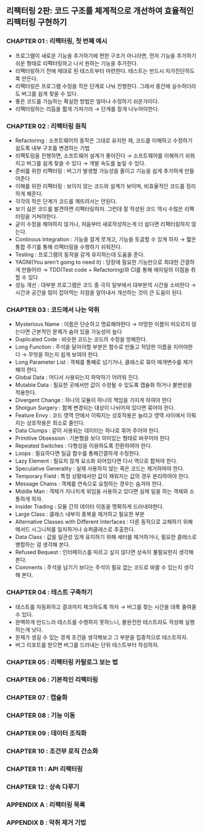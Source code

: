 ## 리팩터링 2판: 코드 구조를 체계적으로 개선하여 효율적인 리팩터링 구현하기

### CHAPTER 01 : 리팩터링, 첫 번째 예시
- 프로그램이 새로운 기능을 추가하기에 편한 구조가 아니라면, 먼저 기능을 추가하기 쉬운 형태로 리팩터링하고 나서 원하는 기능을 추가한다.
- 리팩터링하기 전에 제대로 된 테스트부터 마련한다. 테스트는 반드시 자가진단하도록 만든다.
- 리팩터링은 프로그램 수정을 작은 단계로 나눠 진행한다. 그래서 중간에 실수하더라도 버그를 쉽게 찾을 수 있다.
- 좋은 코드를 가늠하는 확실한 방법은 얼마나 수정하기 쉬운가이다.
- 리팩터링하는 리듬을 짧게 가져가라 → 단계를 잘게 나누어야한다.

### CHAPTER 02 : 리팩터링 원칙
- Refactoring : 소프트웨어의 동작은 그대로 유지한 채, 코드를 이해하고 수정하기 쉽도록 내부 구조를 변경하는 기법
- 리팩토링을 진행하면, 소프트웨어 설계가 좋아진다 → 소프트웨어를 이해하기 쉬워지고 버그를 쉽게 찾을 수 있다 → 개발 속도를 높일 수 있다.
- 준비를 위한 리팩터링 : 버그가 발생할 가능성을 줄이고 기능을 쉽게 추가하게 만들어준다
- 이해를 위한 리팩터링 : 보이지 않는 코드와 설계가 보이며, 비효율적인 코드를 정리하게 해준다.
- 각각의 작은 단계가 코드를 깨뜨려서는 안된다.
- 보기 싫은 코드를 발견하면 리팩터링하자. 그런데 잘 작성된 코드 역시 수많은 리팩터링을 거쳐야한다.
- 굳이 수정을 해야하지 않거나, 처음부터 새로작성하는게 더 쉽다면 리팩터링하지 않는다.
- Continous Integration : 기능을 잘게 쪼개고, 기능을 토글할 수 있게 하자 → 짧은 통합 주기를 통해 리팩터링을 수행하기 쉬워진다.
- Testing : 프로그램의 동작을 같게 유지하는데 도움을 준다.
- YAGNI(You aren't going to need it) : 당장에 필요한 기능만으로 최대한 간결하게 만들어라 → TDD(Test code + Refactoring)와 CI를 통해 애자일의 이점을 취할 수 있다
- 성능 개선 : 대부분 프로그램은 코드 중 극히 일부에서 대부분의 시간을 소비한다 → 시간과 공간을 많이 잡아먹는 지점을 알아내서 개선하는 것이 큰 도움이 된다.

### CHAPTER 03 : 코드에서 나는 악취
- Mysterious Name : 이름은 단순하고 명료해야한다 → 마땅한 이름이 떠오르지 않는다면 근본적인 문제가 숨어 있을 가능성이 높다
- Duplicated Code : 비슷한 코드는 코드의 수정을 방해한다.
- Long Function : 주석을 달아야할 부분은 함수로 만들고 적당한 이름을 지어야한다 → 무엇을 하는지 쉽게 보여야 한다.
- Long Parameter List : 객체를 통째로 넘기거나, 클래스로 묶어 매개변수를 제거해야 한다. 
- Global Data : 어디서 사용되는지 파악하기 어려워 진다.
- Mutable Data : 필요한 곳에서만 값이 수정될 수 있도록 캡슐화 하거나 불변성을 적용한다.
- Divergent Change : 하나의 모듈이 하나의 책임을 가지게 하여야 한다
- Shotgun Surgery : 함께 변경되는 대상이 나뉘어져 있다면 묶어야 한다.
- Feature Envy : 코드 영역 안에서 이뤄지는 상호작용은 늘리고 영역 사이에서 이뤄지는 상호작용은 최소로 줄인다.
- Data Clumps : 같이 사용되는 데이터는 하나로 묶어 주어야 한다.
- Primitive Obsession : 기본형을 보다 의미있는 형태로 바꾸어야 한다
- Repeated Switches : 다형성을 이용하도록 전환하여야 한다.
- Loops : 필요하다면 일급 함수를 통해간결하게 수정한다.
- Lazy Element : 필요치 않게 요소화 되어있다면 다시 역으로 합쳐야 한다.
- Speculative Generality : 실제 사용하지 않는 죽은 코드는 제거하여야 한다.
- Temporary Field : 특정 상황에서만 값이 채워지는 값의 경우 분리하여야 한다.
- Message Chains : 객체를 연속으로 요청하는 경우는 숨겨야 한다.
- Middle Man : 객체가 지나치게 위임을 사용하고 있다면 실제 일을 하는 객체와 소통하게 하자.
- Insider Trading : 모듈 간의 데이터 이동을 명확하게 드러내야한다.
- Large Class : 클래스 내부의 중복을 제거하고 필요한 부분
- Alternative Classes with Different Interfaces : 다른 동작으로 교체하기 위해 메서드 시그니처를 일치하거나 슈퍼클래스로 추출한다.
- Data Class : 값을 일관성 있게 유지하기 위해 세터를 제거하거나, 필요한 클래스로 병합하는 걸 생각해 본다.
- Refused Bequest : 인터페이스를 따르고 싶지 않다면 상속이 불필요한지 생각해 본다.
- Comments : 주석을 남기기 보다는 주석이 필요 없는 코드로 바꿀 수 있는지 생각해 본다.

### CHAPTER 04 : 테스트 구축하기
- 테스트를 자동화하고 결과까지 체크하도록 하자 → 버그를 찾는 시간을 대폭 줄여줄 수 있다.
- 완벽하게 만드느라 테스트를 수행하지 못하느니, 불완전한 테스트라도 작성해 실행하는게 낫다.
- 문제가 생길 수 있는 경계 조건을 생각해보고 그 부분을 집중적으로 테스트하자.
- 버그 리포트를 받으면 버그를 드러내는 단위 테스트부터 작성하자.

### CHAPTER 05 : 리팩터링 카탈로그 보는 법

### CHAPTER 06 : 기본적인 리팩터링

### CHAPTER 07 : 캡슐화

### CHAPTER 08 : 기능 이동

### CHAPTER 09 : 데이터 조직화

### CHAPTER 10 : 조건부 로직 간소화

### CHAPTER 11 : API 리팩터링

### CHAPTER 12 : 상속 다루기

### APPENDIX A : 리팩터링 목록

### APPENDIX B : 악취 제거 기법
